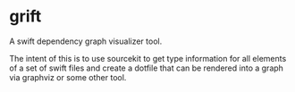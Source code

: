 # grift
A swift dependency graph visualizer tool.

The intent of this is to use sourcekit to get type information for all elements of a set of swift files and create a dotfile that can be rendered into a graph via graphviz or some other tool.
